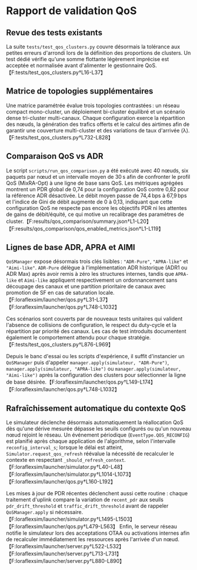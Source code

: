 # Rapport de validation QoS

## Revue des tests existants

La suite `tests/test_qos_clusters.py` couvre désormais la tolérance aux petites erreurs d'arrondi lors de la définition des proportions de clusters. Un test dédié vérifie qu'une somme flottante légèrement imprécise est acceptée et normalisée avant d'alimenter le gestionnaire QoS.【F:tests/test_qos_clusters.py†L16-L37】

## Matrice de topologies supplémentaires

Une matrice paramétrée évalue trois topologies contrastées : un réseau compact mono-cluster, un déploiement bi-cluster équilibré et un scénario dense tri-cluster multi-canaux. Chaque configuration exerce la répartition des nœuds, la génération des trafics offerts et le calcul des airtimes afin de garantir une couverture multi-cluster et des variations de taux d'arrivée (λ).【F:tests/test_qos_clusters.py†L732-L828】

## Comparaison QoS vs ADR

Le script `scripts/run_qos_comparison.py` a été exécuté avec 40 nœuds, six paquets par nœud et un intervalle moyen de 30 s afin de confronter le profil QoS (MixRA-Opt) à une ligne de base sans QoS. Les métriques agrégées montrent un PDR global de 0,74 pour la configuration QoS contre 0,82 pour la référence ADR désactivée. Le débit moyen passe de 74,4 bps à 67,9 bps et l'indice de Gini de débit augmente de 0 à 0,13, indiquant que cette configuration QoS ne respecte pas encore les objectifs PDR ni les attentes de gains de débit/équité, ce qui motive un recalibrage des paramètres de cluster.【F:results/qos_comparison/summary.json†L1-L20】【F:results/qos_comparison/qos_enabled_metrics.json†L1-L119】

## Lignes de base ADR, APRA et AIMI

`QoSManager` expose désormais trois clés lisibles : `"ADR-Pure"`, `"APRA-like"` et `"Aimi-like"`. `ADR-Pure` délègue à l'implémentation ADR historique (ADR1 ou ADR Max) après avoir remis à zéro les structures internes, tandis que `APRA-like` et `Aimi-like` appliquent respectivement un ordonnancement sans découpage des canaux et une partition prioritaire de canaux avec promotion de SF en cas de saturation locale.【F:loraflexsim/launcher/qos.py†L31-L37】【F:loraflexsim/launcher/qos.py†L748-L1032】

Ces scénarios sont couverts par de nouveaux tests unitaires qui valident l'absence de collisions de configuration, le respect du duty-cycle et la répartition par priorité des canaux. Les cas de test introduits documentent également le comportement attendu pour chaque stratégie.【F:tests/test_qos_clusters.py†L876-L969】

Depuis le banc d'essai ou les scripts d'expérience, il suffit d'instancier un `QoSManager` puis d'appeler `manager.apply(simulateur, "ADR-Pure")`, `manager.apply(simulateur, "APRA-like")` ou `manager.apply(simulateur, "Aimi-like")` après la configuration des clusters pour sélectionner la ligne de base désirée.【F:loraflexsim/launcher/qos.py†L149-L174】【F:loraflexsim/launcher/qos.py†L748-L1032】

## Rafraîchissement automatique du contexte QoS

Le simulateur déclenche désormais automatiquement la réallocation QoS dès qu'une dérive mesurée dépasse les seuils configurés ou qu'un nouveau nœud rejoint le réseau. Un événement périodique (`EventType.QOS_RECONFIG`) est planifié après chaque application de l'algorithme, selon l'intervalle `reconfig_interval_s`; lorsque le délai est atteint, `Simulator.request_qos_refresh` réévalue la nécessité de recalculer le contexte en respectant `_should_refresh_context`.【F:loraflexsim/launcher/simulator.py†L40-L48】【F:loraflexsim/launcher/simulator.py†L1014-L1073】【F:loraflexsim/launcher/qos.py†L160-L192】

Les mises à jour de PDR récentes déclenchent aussi cette routine : chaque traitement d'uplink compare la variation de `recent_pdr` aux seuils `pdr_drift_threshold` et `traffic_drift_threshold` avant de rappeler `QoSManager.apply` si nécessaire.【F:loraflexsim/launcher/simulator.py†L1495-L1503】【F:loraflexsim/launcher/qos.py†L479-L563】 Enfin, le serveur réseau notifie le simulateur lors des acceptations OTAA ou activations internes afin de recalculer immédiatement les ressources après l'arrivée d'un nœud.【F:loraflexsim/launcher/server.py†L522-L532】【F:loraflexsim/launcher/server.py†L713-L731】【F:loraflexsim/launcher/server.py†L880-L890】

